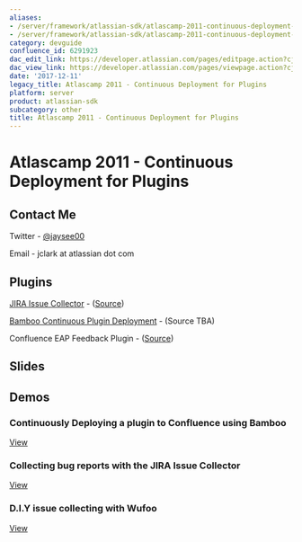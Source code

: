 ```yaml
---
aliases:
- /server/framework/atlassian-sdk/atlascamp-2011-continuous-deployment-for-plugins-6291923.html
- /server/framework/atlassian-sdk/atlascamp-2011-continuous-deployment-for-plugins-6291923.md
category: devguide
confluence_id: 6291923
dac_edit_link: https://developer.atlassian.com/pages/editpage.action?cjm=wozere&pageId=6291923
dac_view_link: https://developer.atlassian.com/pages/viewpage.action?cjm=wozere&pageId=6291923
date: '2017-12-11'
legacy_title: Atlascamp 2011 - Continuous Deployment for Plugins
platform: server
product: atlassian-sdk
subcategory: other
title: Atlascamp 2011 - Continuous Deployment for Plugins
---
```

# Atlascamp 2011 - Continuous Deployment for Plugins

## Contact Me

Twitter - <a href="https://twitter.com/jaysee00" class="external-link">@jaysee00</a>

Email - jclark at atlassian dot com

## Plugins

<a href="https://plugins.atlassian.com/plugin/details/583856" class="external-link">JIRA Issue Collector</a> - (<a href="https://bitbucket.org/knecht_andreas/jira-issue-collector-plugin/" class="external-link">Source</a>)

<a href="https://plugins.atlassian.com/plugin/details/602870" class="external-link">Bamboo Continuous Plugin Deployment</a> - (Source TBA)

Confluence EAP Feedback Plugin - (<a href="https://bitbucket.org/sherif/confluence-eap-feedback-plugin" class="external-link">Source</a>)

## Slides

## Demos

### Continuously Deploying a plugin to Confluence using Bamboo

[View](https://dac-lf.prod.atl-paas.net/server/framework/atlassian-sdk/attachments/6291923/6488103.swf)

### Collecting bug reports with the JIRA Issue Collector

[View](https://dac-lf.prod.atl-paas.net/server/framework/atlassian-sdk/attachments/6291923/6488104.swf)

### D.I.Y issue collecting with Wufoo

[View](https://dac-lf.prod.atl-paas.net/server/framework/atlassian-sdk/attachments/6291923/6488105.swf)






























































































































